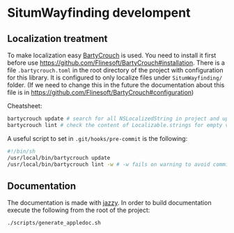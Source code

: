 # SitumWayfinding develompent

## Localization treatment
To make localization easy [BartyCrouch](https://github.com/Flinesoft/BartyCrouch) is used. You need to install it first
before use https://github.com/Flinesoft/BartyCrouch#installation. There is a file `.bartycrouch.toml` in the root 
directory of the project with configuration for this library. It is configured to only localize files under 
`SitumWayfinding/` folder. (If we need to change this in the future the documentation about this file is in 
https://github.com/Flinesoft/BartyCrouch#configuration)

Cheatsheet:
```bash
bartycrouch update # search for all NSLocalizedString in project and update Localizable.strings accordingly
bartycrouch lint # check the content of Localizable.strings for empty values and duplicates
```

A useful script to set in `.git/hooks/pre-commit` is the following:
```bash
#!/bin/sh
/usr/local/bin/bartycrouch update
/usr/local/bin/bartycrouch lint -w # -w fails on warning to avoid commit 
```

## Documentation
The documentation is made with [jazzy](https://github.com/realm/jazzy). In order to build documentation execute
the following from the root of the project:
```bash
./scripts/generate_appledoc.sh
```